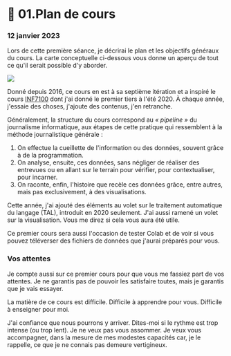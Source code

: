# 🤖 01.Plan de cours

### 12 janvier 2023

Lors de cette première séance, je décrirai le plan et les objectifs généraux du cours. La carte conceptuelle ci-dessous vous donne un aperçu de tout ce qu'il serait possible d'y aborder.

![](../.gitbook/assets/JdeD\_concepts.jpg)

Donné depuis 2016, ce cours en est à sa septième itération et a inspiré le cours [INF7100](https://etudier.uqam.ca/cours?sigle=INF7100) dont j'ai donné le premier tiers à l'été 2020. À chaque année, j'essaie des choses, j'ajoute des contenus, j'en retranche.

Généralement, la structure du cours correspond au _« pipeline »_ du journalisme informatique, aux étapes de cette pratique qui ressemblent à la méthode journalistique générale :

1. On effectue la cueillette de l'information ou des données, souvent grâce à de la programmation.
2. On analyse, ensuite, ces données, sans négliger de réaliser des entrevues ou en allant sur le terrain pour vérifier, pour contextualiser, pour incarner.
3. On raconte, enfin, l'histoire que recèle ces données grâce, entre autres, mais pas exclusivement, à des visualisations.

Cette année, j'ai ajouté des éléments au volet sur le traitement automatique du langage (TAL), introduit en 2020 seulement. J'ai aussi ramené un volet sur la visualisation. Vous me direz si cela vous aura été utile.

Ce premier cours sera aussi l'occasion de tester Colab et de voir si vous pouvez téléverser des fichiers de données que j'aurai préparés pour vous.

### Vos attentes

Je compte aussi sur ce premier cours pour que vous me fassiez part de vos attentes. Je ne garantis pas de pouvoir les satisfaire toutes, mais je garantis que je vais essayer.&#x20;

La matière de ce cours est difficile. Difficile à apprendre pour vous. Difficile à enseigner pour moi.

J'ai confiance que nous pourrons y arriver. Dites-moi si le rythme est trop intense (ou trop lent). Je ne veux pas vous assommer. Je veux vous accompagner, dans la mesure de mes modestes capacités car, je le rappelle, ce que je ne connais pas demeure vertigineux.
